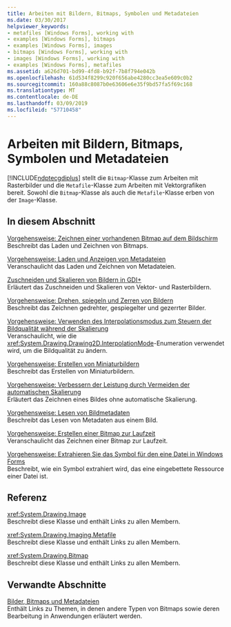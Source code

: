 ```yaml
---
title: Arbeiten mit Bildern, Bitmaps, Symbolen und Metadateien
ms.date: 03/30/2017
helpviewer_keywords:
- metafiles [Windows Forms], working with
- examples [Windows Forms], bitmaps
- examples [Windows Forms], images
- bitmaps [Windows Forms], working with
- images [Windows Forms], working with
- examples [Windows Forms], metafiles
ms.assetid: a626d701-bd99-4fd8-b92f-7b8f794e042b
ms.openlocfilehash: 61d534f8299c920f656abe4280cc3ea5e609c0b2
ms.sourcegitcommit: 160a88c8087b0e63606e6e35f9bd57fa5f69c168
ms.translationtype: MT
ms.contentlocale: de-DE
ms.lasthandoff: 03/09/2019
ms.locfileid: "57710458"
---
```

# <a name="working-with-images-bitmaps-icons-and-metafiles"></a>Arbeiten mit Bildern, Bitmaps, Symbolen und Metadateien
[!INCLUDE[ndptecgdiplus](../../../../includes/ndptecgdiplus-md.md)] stellt die `Bitmap`-Klasse zum Arbeiten mit Rasterbilder und die `Metafile`-Klasse zum Arbeiten mit Vektorgrafiken bereit. Sowohl die `Bitmap`-Klasse als auch die `Metafile`-Klasse erben von der `Image`-Klasse.  
  
## <a name="in-this-section"></a>In diesem Abschnitt  
 [Vorgehensweise: Zeichnen einer vorhandenen Bitmap auf dem Bildschirm](how-to-draw-an-existing-bitmap-to-the-screen.md)  
 Beschreibt das Laden und Zeichnen von Bitmaps.  
  
 [Vorgehensweise: Laden und Anzeigen von Metadateien](how-to-load-and-display-metafiles.md)  
 Veranschaulicht das Laden und Zeichnen von Metadateien.  
  
 [Zuschneiden und Skalieren von Bildern in GDI+](cropping-and-scaling-images-in-gdi.md)  
 Erläutert das Zuschneiden und Skalieren von Vektor- und Rasterbildern.  
  
 [Vorgehensweise: Drehen, spiegeln und Zerren von Bildern](how-to-rotate-reflect-and-skew-images.md)  
 Beschreibt das Zeichnen gedrehter, gespiegelter und gezerrter Bilder.  
  
 [Vorgehensweise: Verwenden des Interpolationsmodus zum Steuern der Bildqualität während der Skalierung](how-to-use-interpolation-mode-to-control-image-quality-during-scaling.md)  
 Veranschaulicht, wie die <xref:System.Drawing.Drawing2D.InterpolationMode>-Enumeration verwendet wird, um die Bildqualität zu ändern.  
  
 [Vorgehensweise: Erstellen von Miniaturbildern](how-to-create-thumbnail-images.md)  
 Beschreibt das Erstellen von Miniaturbildern.  
  
 [Vorgehensweise: Verbessern der Leistung durch Vermeiden der automatischen Skalierung](how-to-improve-performance-by-avoiding-automatic-scaling.md)  
 Erläutert das Zeichnen eines Bildes ohne automatische Skalierung.  
  
 [Vorgehensweise: Lesen von Bildmetadaten](how-to-read-image-metadata.md)  
 Beschreibt das Lesen von Metadaten aus einem Bild.  
  
 [Vorgehensweise: Erstellen einer Bitmap zur Laufzeit](how-to-create-a-bitmap-at-run-time.md)  
 Veranschaulicht das Zeichnen einer Bitmap zur Laufzeit.  
  
 [Vorgehensweise: Extrahieren Sie das Symbol für den eine Datei in Windows Forms](how-to-extract-the-icon-associated-with-a-file-in-windows-forms.md)  
 Beschreibt, wie ein Symbol extrahiert wird, das eine eingebettete Ressource einer Datei ist.  
  
## <a name="reference"></a>Referenz  
 <xref:System.Drawing.Image>  
 Beschreibt diese Klasse und enthält Links zu allen Membern.  
  
 <xref:System.Drawing.Imaging.Metafile>  
 Beschreibt diese Klasse und enthält Links zu allen Membern.  
  
 <xref:System.Drawing.Bitmap>  
 Beschreibt diese Klasse und enthält Links zu allen Membern.  
  
## <a name="related-sections"></a>Verwandte Abschnitte  
 [Bilder, Bitmaps und Metadateien](images-bitmaps-and-metafiles.md)  
 Enthält Links zu Themen, in denen andere Typen von Bitmaps sowie deren Bearbeitung in Anwendungen erläutert werden.
